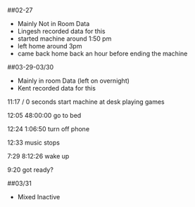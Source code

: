 ##02-27 
- Mainly Not in Room Data
- Lingesh recorded data for this 
- started machine around 1:50 pm 
- left home around 3pm
- came back home back an hour before ending the machine

##03-29-03/30
- Mainly in room Data (left on overnight)
- Kent recorded data for this

11:17  / 0 seconds start machine 
at desk playing games

12:05 48:00:00
go to bed

12:24 1:06:50
turn off phone

12:33 
music stops

7:29 8:12:26
wake up

9:20 
got ready?

##03/31
- Mixed Inactive

